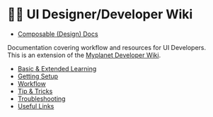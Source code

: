 # 🧑‍💻 UI Designer/Developer Wiki

* [Composable (Design) Docs](composable-design-docs.md)
 
Documentation covering workflow and resources for UI Developers.<br>
This is an extension of the [Myplanet Developer Wiki].

* [Basic & Extended Learning](learning/learning.md)
* [Getting Setup](setup.md)
* [Workflow](workflow.md)
* [Tip & Tricks](tips.md)
* [Troubleshooting](troubleshooting.md)
* [Useful Links](usefulLinks.md)


[Intro Course Notes]: https://github.com/myplanetdigital/dev-docs/blob/master/Practice%20Areas/Front-End/Udemy%20Web%20Dev%20Course/Course%20Outline.md
[Myplanet Developer Wiki]: https://github.com/myplanetdigital/dev-docs/blob/master/Practice%20Areas/Front-End/Basic%20HTML%20and%20CSS.md
[Codepen Playground]: README.md
[Storybook UI Library]: README.md
[Journey Pattern Library]: https://docs.google.com/document/d/1NRCo-BGMLklQNR7RUoAnvJ7k0nuDM70GizeyTE59T04/edit#heading=h.n7qtfsnz5vrv

